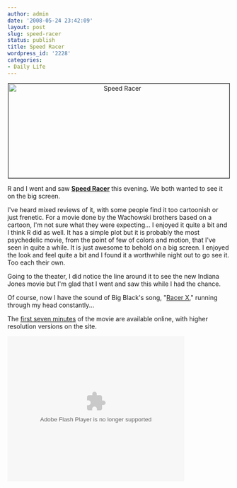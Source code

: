```yaml
---
author: admin
date: '2008-05-24 23:42:09'
layout: post
slug: speed-racer
status: publish
title: Speed Racer
wordpress_id: '2228'
categories:
- Daily Life
---
```

<p align="center"><a href="http://www.flickr.com/photos/albill/2520618336/" title="Speed Racer by albill, on Flickr"><img border="1" src="http://farm3.static.flickr.com/2257/2520618336_5bb1e4e9be.jpg" width="500" height="213" alt="Speed Racer" /></a></p>

R and I went and saw <strong><a href="http://www.imdb.com/title/tt0811080/">Speed Racer</a></strong> this evening. We both wanted to see it on the big screen.

I've heard mixed reviews of it, with some people find it too cartoonish or just frenetic. For a movie done by the Wachowski brothers based on a cartoon, I'm not sure what they were expecting... I enjoyed it quite a bit and I think R did as well. It has a simple plot but it is probably the most psychedelic movie, from the point of few of colors and motion, that I've seen in quite a while. It is just awesome to behold on a big screen. I enjoyed the look and feel quite a bit and I found it a worthwhile night out to go see it. Too each their own. 

Going to the theater, I did notice the line around it to see the new Indiana Jones movie but I'm glad that I went and saw this while I had the chance.

Of course, now I have the sound of Big Black's song, "<a href="http://www.youtube.com/watch?v=T-vmMburpMw">Racer X</a>," running through my head constantly...

The <a href="http://movies.yahoo.com/feature/speedracer.html?showVideo=1">first seven minutes</a> of the movie are available online, with higher resolution versions on the site.

<lj-embed><object width="400" height="327" id="uvp_fop"><param name="movie" value="http://l.yimg.com/cosmos.bcst.yahoo.com/up/fop/embedflv/swf/fop.swf"></param><param name="flashVars" value="id=7729952&rd=eyc-off&ympsc=&postpanelEnable=1&prepanelEnable=1&infopanelEnable=1&carouselEnable=0"></param><param name="wmode" value="transparent"></param><embed height="327" width="400" id="uvp_fop" allowscriptaccess="always" src="http://l.yimg.com/cosmos.bcst.yahoo.com/up/fop/embedflv/swf/fop.swf" type="application/x-shockwave-flash" flashvars="id=7729952&rd=eyc-off&ympsc=&prepanelEnable=1&infopanelEnable=1"></embed></object></lj-embed>
